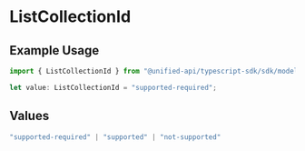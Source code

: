 # ListCollectionId

## Example Usage

```typescript
import { ListCollectionId } from "@unified-api/typescript-sdk/sdk/models/shared";

let value: ListCollectionId = "supported-required";
```

## Values

```typescript
"supported-required" | "supported" | "not-supported"
```